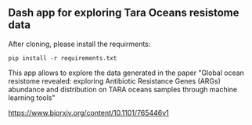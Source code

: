 ## Dash app for exploring Tara Oceans resistome data

After cloning, please install the requirments:

``
pip install -r requirements.txt
``

This app allows to explore the data generated in the paper "Global ocean resistome revealed: exploring Antibiotic Resistance Genes (ARGs) abundance and distribution on TARA oceans samples through machine learning tools"

https://www.biorxiv.org/content/10.1101/765446v1

